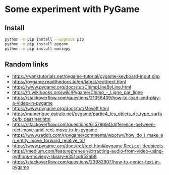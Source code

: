 # Some experiment with PyGame

## Install

```bash
python -m pip install --upgrade pip
python -m pip install pygame
python -m pip install moviepy
```

## Random links

- https://ryanstutorials.net/pygame-tutorial/pygame-keyboard-input.php
- https://pygame.readthedocs.io/en/latest/rect/rect.html
- https://www.pygame.org/docs/tut/ChimpLineByLine.html
- https://fr.wikibooks.org/wiki/Pygame/Chimp_-_Ligne_par_ligne
- https://stackoverflow.com/questions/21356439/how-to-load-and-play-a-video-in-pygame 
- https://www.pygame.org/docs/tut/MoveIt.html
- https://numerique.ostralo.net/pygame/partie4_les_objets_de_type_surface/b_dessiner.htm
- https://stackoverflow.com/questions/61578694/difference-between-rect-move-and-rect-move-ip-in-pygame
- https://www.reddit.com/r/pygame/comments/wpotwv/how_do_i_make_an_entity_move_forward_relative_to/
- https://www.pygame.org/docs/ref/rect.html#pygame.Rect.collideobjects
- https://medium.com/featurepreneur/extracting-audio-from-video-using-pythons-moviepy-library-e351cd652ab8 
- https://stackoverflow.com/questions/23982907/how-to-center-text-in-pygame 

